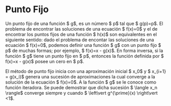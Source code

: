 # Punto Fijo
Un punto fijo de una función $ g$, es un número $ p$ tal que $ g(p)=p$. El problema de encontrar las soluciones de una ecuación $ f(x)=0$ y el de encontrar los puntos fijos de una función $ h(x)$ son equivalentes en el siguiente sentido: dado el problema de encontar las soluciones de una ecuación $ f(x)=0$, podemos definir una función $ g$ con un punto fijo $ p$ de muchas formas; por ejemplo, $ f(x)=x - g(x)$. En forma inversa, si la función $ g$ tiene un punto fijo en $ p$, entonces la función definida por $ f(x)=x - g(x)$ posee un cero en $ p$.

El método de punto fijo inicia con una aproximación inicial $ x_0$ y $ x_{i+1} = g(x_i)$ genera una sucesión de aproximaciones la cual converge a la solución de la ecuación $ f(x)=0$. A la función $ g$ se le conoce como función iteradora. Se puede demostrar que dicha sucesión $ \langle x_n \rangle$ converge siempre y cuando $ \left\vert g^{\prime}(x) \right\vert <1$. 
